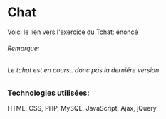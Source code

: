 # Chat


Voici le lien vers l'exercice du Tchat: [énoncé](https://github.com/becodeorg/BXLAnderlecht/blob/master/08-AJAX/php-chat.md)<br/>

###### Remarque:
###### <i>Le tchat est en cours.. donc pas la derniére version</i>

### Technologies utilisées:
HTML, CSS, PHP, MySQL, JavaScript, Ajax, jQuery <br/>

